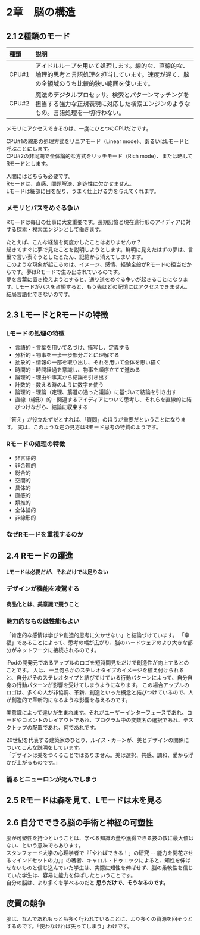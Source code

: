 # 2章　脳の構造

## 2.1 2種類のモード

|種類|説明|
|:-|:-|
|CPU#1|アイドルループを用いて処理します。線的な、直線的な、論理的思考と言語処理を担当しています。速度が遅く、脳の全領域のうち比較的狭い範囲を使います。|
|CPU#2|魔法のデジタルプロセッサ。検索とパターンマッチングを担当する強力な正規表現に対応した検索エンジンのようなもの。言語処理を一切行わない。|

メモリにアクセスできるのは、一度にひとつのCPUだけです。

CPU#1の線形の処理方式をリニアモード（Linear mode）、あるいはLモードと呼ぶことにします。<br>
CPU#2の非同期で全体論的な方式をリッチモード（Rich mode）、または略してRモードとします。

人間にはどちらも必要です。<br>
Rモードは、直感、問題解決、創造性に欠かせません。<br>
Lモードは細部に目を配り、うまく仕上げる力を与えてくれます。

### メモリとバスをめぐる争い
Rモードは毎日の仕事に大変重要です。長期記憶と現在進行形のアイディアに対する探索・検索エンジンとして働きます。

たとえば、こんな経験を何度かしたことはありませんか？<br>
起きてすぐに夢で見たことを説明しようとします。鮮明に見えたはずの夢は、言葉で言い表そうとしたとたん、記憶から消えてしまいます。<br>
このような現象が起こるのは、イメージ、感情、経験全般がRモードの担当だからです。夢はRモードで生み出されているのです。<br>
夢を言葉に置き換えようとすると、通り道をめぐる争いが起きることになります。Lモードがバスを占領すると、もう先ほどの記憶にはアクセスできません。<br>
結局言語化できないのです。

## 2.3 LモードとRモードの特徴
### Lモードの処理の特徴
- 言語的 - 言葉を用いて名づけ、描写し、定義する
- 分析的 - 物事を一歩一歩部分ごとに理解する
- 抽象的 - 情報の一部を取り出し、それを用いて全体を思い描く
- 時間的 - 時間経過を意識し、物事を順序立てて進める
- 論理的 - 理由や事実から結論を引き出す
- 計数的 - 数える時のように数字を使う
- 論理的 - 理論（定理、筋道の通った議論）に基づいて結論を引き出す
- 直線（線形）的 - 関連するアイディアについて思考し、それらを直線的に結びつけながら、結論に収束する

「答え」が役立たずだとすれば、「質問」のほうが重要だということになります。
実は、このような逆の見方はRモード思考の特質のようです。

### Rモードの処理の特徴
- 非言語的
- 非合理的
- 総合的
- 空間的
- 具体的
- 直感的
- 類推的
- 全体論的
- 非線形的

### なぜRモードを重視するのか

## 2.4 Rモードの躍進

#### Lモードは必要だが、それだけでは足りない

### デザインが機能を凌駕する
#### 商品化とは、美意識で競うこと

### 魅力的なものは性能もよい
「肯定的な感情は学びや創造的思考に欠かせない」と結論づけています。
「幸福」であることによって、思考の幅が広がり、脳のハードウェアのより大きな部分がネットワークに接続されるのです。

iPodの開発元であるアップルのロゴを短時間見ただけで創造性が向上するとのことです。
人は、一旦何らかのステレオタイプのイメージを植え付けられると、自分がそのステレオタイプと結びてけている行動パターンによって、自分自身の行動パターンが影響を受けてしまうようになります。
この場合アップルのロゴは、多くの人が非協調、革新、創造といった概念と結びつけているので、人が創造的で革新的になるような影響を与えるのです。

美意識によって違いが生まれます。それがユーザーインターフェースであれ、コードやコメントのレイアウトであれ、プログラム中の変数名の選択であれ、デスクトップの配置であれ、何であれです。

20世紀を代表する建築家のひとり、ルイス・カーンが、美とデザインの関係についてこんな説明をしています。<br>
「デザインは美をつくることではありません。美は選択、共感、調和、愛から浮かび上がるものです。」

### 籠るとニューロンが死んでしまう

## 2.5 Rモードは森を見て、Lモードは木を見る

## 2.6 自分でできる脳の手術と神経の可塑性
脳が可塑性を持つということは、学べる知識の量や獲得できる技の数に最大値はない、という意味でもあります。<br>
スタンフォード大学の心理学者で『「やればできる！」の研究 -- 能力を開花させるマインドセットの力」』の著者、キャロル・ドゥエックによると、知性を伸ばせないものと信じ込んでいた学生は、実際に知性を伸ばせず、脳の柔軟性を信じていた学生は、容易に能力を伸ばしたということです。<br>
自分の脳は、より多くを学べるのだと **思うだけで、そうなるのです。**

## 皮質の競争
脳は、なんであれもっとも多く行われていることに、より多くの資源を回そうとするのです。「使わなければ失ってしまう」わけです。

